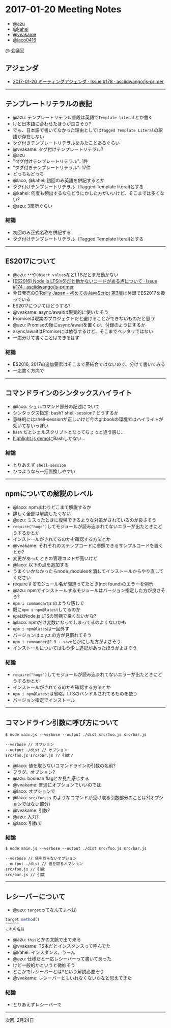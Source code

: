 # 2017-01-20 Meeting Notes

- [@azu](https://github.com/azu)
- [@kahei](https://github.com/kahei)
- [@vvakame](https://github.com/vvakame)
- [@laco0416](https://github.com/laco0416)

@ 会議室

## アジェンダ

- [2017-01-20 ミーティングアジェンダ · Issue #178 · asciidwango/js-primer](https://github.com/asciidwango/js-primer/issues/178 "2017-01-20 ミーティングアジェンダ · Issue #178 · asciidwango/js-primer")

-----

## テンプレートリテラルの表記

- @azu: テンプレートリテラル普段は英語で`Template literal`とか書く
- けど日本語に合わせたほうが良さそう?
- でも、日本語で書いてなかった理由としては`Tagged Template Literal`の訳語が存在しない
- タグ付きテンプレートリテラルをみたことあるぐらい
- @vvakame: タグ付けテンプレートリテラル?
- @azu
- "タグ付けテンプレートリテラル": 1件
- "タグ付きテンプレートリテラル": 17件
- どっちもどっち
- @laco, @kahei: 初回のみ英語を併記するとか
- タグ付けテンプレートリテラル（Tagged Template literal)とする
- @kahei: 何度も頻出するならどうにかした方がいいけど、そこまでは多くない?
- @azu: 3箇所ぐらい

### 結論

- 初回のみ正式名称を併記する
- タグ付けテンプレートリテラル（Tagged Template literal)とする

-------

## ES2017について

- @azu: `**`や`Object.values`などLTSだとまだ動かない
- [[ES2016] Node.js LTS(v6)だと動かないコードがある点について · Issue #174 · asciidwango/js-primer](https://github.com/asciidwango/js-primer/issues/174 "[ES2016] Node.js LTS(v6)だと動かないコードがある点について · Issue #174 · asciidwango/js-primer")
- 今日発売の[O'Reilly Japan - 初めてのJavaScript 第3版](https://www.oreilly.co.jp/books/9784873117836/ "O&#39;Reilly Japan - 初めてのJavaScript 第3版")は付録でES2017を扱っている
- ES2017についてはどうする?
- @vvakame: async/awaitは現実的に使いたそう
- Promiseは現実のプロジェクトだと避けることができないものだと思う
- @azu: Promiseの後にasync/awaitを置くか、付録のようにするか
- async/awaitはPromiseには依存するけど、そこまでベッタリではない
- 一応分けて書くことはできるはず


### 結論

- ES2016, 2017の追加要素はそこまで密結合ではないので、分けて書いてみる
- 一応書く方向で

-----

## コマンドラインのシンタックスハイライト

- @laco: シェルコマンド部分の記述について
- シンタックス指定: bash? shell-session? どうするか
- 意味的にはshell-sessionが正しいけど今のgitbookの環境ではハイライトが効いてないっぽい
- `bash` だとシェルスクリプトとなってちょっと違う感じ…
- [highlight.js demo](https://highlightjs.org/static/demo/ "highlight.js demo")にBashしかない…

### 結論
 
- とりあえず `shell-session`
- ひつようなら一括置換しやすい

-----

## npmについての解説のレベル 

- @laco: npmまわりどこまで解説するか
- 詳しく全部は解説したくない
- @azu: ミスったときに復帰できるような対策がされているのが良さそう
- `require("hoge")`してモジュールが読み込まれてないエラーが出たときにどうするかとか
- インストールがされてるのかを確認する方法とか
- @vvakame: それぞれのステップコードに参照できるサンプルコードを置くとか?
- 変更があったときの管理コストが高いけど
- @laco: 以下の点を追加する
- うまくいかなかったらnode_modulesを消してインストールからやり直してください
- requireするモジュール名が間違ってたとき(not found)のエラーを例示
- @azu: npmでインストールするモジュールはバージョン指定した方が良さそう?
- `npm i commandar@2` のような感じで
- 既に`npm i npm@latest`してるのか
- `npm`はNode.js LTSの同梱で良くないかな?
- @laco: npmだけ変数になってしまってるのよくないかも
- `npm i npm@lates`は一回外す
- バージョンは x.y.z の方が見慣れてそう
- `npm i commander@2.9 --save`とかにした方がよさそう
- インストールについてはもう少し追記があったほうがよさそう

### 結論

- `require("hoge")`してモジュールが読み込まれてないエラーが出たときにどうするかとか
- インストールがされてるのかを確認する方法とか
- `npm i npm@latest`は省略。LTSのバンドルされてるものを使う
- バージョン指定でインストール

----

## コマンドライン引数に呼び方について

```console
$ node main.js --verbose --output ./dist src/foo.js src/bar.js

--verbose // オプション
--output ./dist // オプション
src/foo.js src/bar.js // 引数？
```

- @laco: 値を取らないコマンドラインの引数の名前?
- フラグ、オプション?
- @azu: boolean flagとか見た感じする
- @vvakame: 普通にオプションでいいのでは
- @laco: オプションで
- @laco: `src/foo.js` のようなコマンドが受け取る引数部分のことは?(オプションではない部分)
- @vvakame: 引数?
- @azu: 入力?
- @laco: 引数で

### 結論

```console
$ node main.js --verbose --output ./dist src/foo.js src/bar.js

--verbose // 値を取らないオプション
--output ./dist // 値を取るオプション
src/foo.js // 引数
src/bar.js // 引数
```

-----


## レシーバーについて

- @azu:  `target`ってなんてよべば

```js
target.method()
^^^^^^
これの名前
```

- @azu: `this`とかの文脈で出て来る
- @vvakame: TS本だとインスタンスって呼んでた
- @kahei: インスタンス。うーん
- @azu: 仕様だと一応レシーバーって書いてあった
- けど一般的かというと微妙そう
- どこかでレシーバーとは?という解説必要そう
- @vvakame: レシーバーともいれなくないかなと思えてきた

### 結論

- とりあえずレシーバーで

-----

次回: 2月24日

